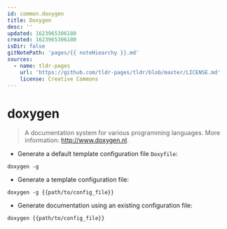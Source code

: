 ```yaml
---
id: common.doxygen
title: Doxygen
desc: ''
updated: 1623965306180
created: 1623965306180
isDir: false
gitNotePath: 'pages/{{ noteHiearchy }}.md'
sources:
  - name: tldr-pages
    url: 'https://github.com/tldr-pages/tldr/blob/master/LICENSE.md'
    license: Creative Commons
---
```

# doxygen

> A documentation system for various programming languages.
> More information: <http://www.doxygen.nl>.

- Generate a default template configuration file `Doxyfile`:

`doxygen -g`

- Generate a template configuration file:

`doxygen -g {{path/to/config_file}}`

- Generate documentation using an existing configuration file:

`doxygen {{path/to/config_file}}`

